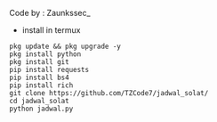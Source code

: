 Code by : Zaunkssec_

- install in termux 
```
pkg update && pkg upgrade -y
pkg install python
pkg install git
pip install requests
pip install bs4
pip install rich
git clone https://github.com/TZCode7/jadwal_solat/
cd jadwal_solat
python jadwal.py
```
